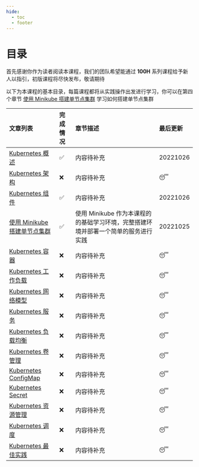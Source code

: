 ```yaml
---
hide:
  - toc
  - footer
---
```


# 目录

首先感谢你作为读者阅读本课程，我们的团队希望能通过 **100H** 系列课程给予新人以指引，初版课程将尽快发布，敬请期待

以下为本课程的基本目录，每篇课程都将从实践操作出发进行学习，你可以在第四个章节 [使用 Minikube 搭建单节点集群](Chapter04/chapter04.md) 学习如何搭建单节点集群

| 文章列表 | 完成情况 | 章节描述 | 最后更新 |
| :--- | :--- | :--- | :--- |
| [Kubernetes 概述](Chapter01/chapter01.md) | :white_check_mark: | 内容待补充 | 20221026 |
| [Kubernetes 架构](Chapter02/chapter02.md) | :x: | 内容待补充 | :sleeping: |
| [Kubernetes 组件](Chapter03/chapter03.md) | :white_check_mark: | 内容待补充 | 20221026 |
| [使用 Minikube 搭建单节点集群](Chapter04/chapter04.md) | :white_check_mark: | 使用 Minikube 作为本课程的的基础学习环境，完整搭建环境并部署一个简单的服务进行实践 | 20221025 |
| [Kubernetes 容器](Chapter05/chapter05.md) | :x: | 内容待补充 | :sleeping: |
| [Kubernetes 工作负载](Chapter06/chapter06.md) | :x: | 内容待补充 | :sleeping: |
| [Kubernetes 网络模型](Chapter07/chapter07.md) | :x: | 内容待补充 | :sleeping: |
| [Kubernetes 服务](Chapter08/chapter08.md) | :x: | 内容待补充 | :sleeping: |
| [Kubernetes 负载均衡](Chapter09/chapter09.md) | :x: | 内容待补充 | :sleeping: |
| [Kubernetes 卷管理](Chapter10/chapter10.md) | :x: | 内容待补充 | :sleeping: |
| [Kubernetes ConfigMap](Chapter11/chapter11.md) | :x: | 内容待补充 | :sleeping: |
| [Kubernetes Secret](Chapter12/chapter12.md) | :x: | 内容待补充 | :sleeping: |
| [Kubernetes 资源管理](Chapter13/chapter13.md) | :x: | 内容待补充 | :sleeping: |
| [Kubernetes 调度](Chapter14/chapter14.md) | :x: | 内容待补充 | :sleeping: |
| [Kubernetes 最佳实践](Chapter15/chapter15.md) | :x: | 内容待补充 | :sleeping: |

